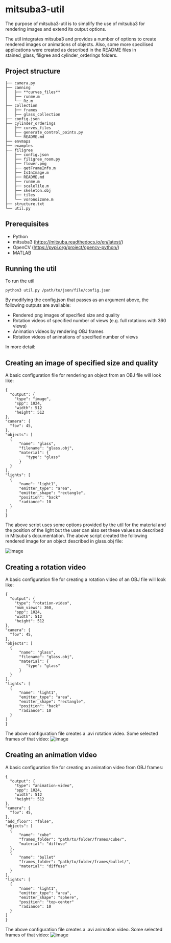 # mitsuba3-util

The purpose of mitsuba3-util is to simplify the use of mitsuba3 for rendering images and extend its output options. 

The util integrates mitsuba3 and provides a number of options to create rendered images or animations of objects. Also, some more specilised applications were created as described in the README files in stained_glass, filigree and cylinder_orderings folders. 

## Project structure

```
├── camera.py
├── canning
│   ├── **curves_files**
│   ├── runme.m
│   └── Rz.m
├── collection
│   ├── frames
│   ├── glass_collection
├── config.json
├── cylinder_orderings
│   ├── curves_files
│   ├── generate_control_points.py
│   └── README.md
├── envmaps
├── examples
├── filigree
│   ├── config.json
│   ├── filigree_room.py
│   ├── flower.png
│   ├── getFrameInfo.m
│   ├── IsInImage.m
│   ├── README.md
│   ├── runme.m
│   ├── scaleTile.m
│   ├── skeleton.obj
│   ├── tiles
│   └── voronoizone.m
├── structure.txt
└── util.py
```

## Prerequisites
- Python
- mitsuba3 (https://mitsuba.readthedocs.io/en/latest/)
- OpenCV (https://pypi.org/project/opencv-python/)
- MATLAB

## Running the util
To run the util
```
python3 util.py /path/to/json/file/config.json
```

By modifying the config.json that passes as an argument above, the following outputs are available:
- Rendered png images of specified size and quality
- Rotation videos of specified number of views (e.g. full rotations with 360 views)
- Animation videos by rendering OBJ frames
- Rotation videos of animations of specified number of views

In more detail:

## Creating an image of specified size and quality
A basic configuration file for rendering an object from an OBJ file will look like:
```
{
  "output": {
    "type": "image",
    "spp": 1024,
    "width": 512
    "height": 512
},
"camera": {
  "fov": 45,
},
"objects": [
  {
      "name": "glass",
      "filename": "glass.obj",
      "material": {
         "type": "glass"
      }
  }
],
"lights": [
  {
      "name": "light1",
      "emitter_type": "area",
      "emitter_shape": "rectangle",
      "position": "back"
      "radiance": 10
  }
]
}

```

The above script uses some options provided by the util for the material and the position of the light but the user can also set these values as described in Mitsuba's documentation. The above script created the following rendered image for an object described in glass.obj file:

![image](https://github.com/andriani-st/mitsuba3-util/assets/77795248/5892eada-94a0-4a5f-a945-ed73832e93d7)


## Creating a rotation video
A basic configuration file for creating a rotation video of an OBJ file will look like:

```
{
  "output": {
    "type": "rotation-video",
    "num_views": 360,
    "spp": 1024,
    "width": 512
    "height": 512
},
"camera": {
  "fov": 45,
},
"objects": [
  {
      "name": "glass",
      "filename": "glass.obj",
      "material": {
         "type": "glass"
      }
  }
],
"lights": [
  {
      "name": "light1",
      "emitter_type": "area",
      "emitter_shape": "rectangle",
      "position": "back"
      "radiance": 10
  }
]
}
```

The above configuration file creates a .avi rotation video. Some selected frames of that video:
![image](https://github.com/andriani-st/mitsuba3-util/assets/77795248/a752db2d-b235-4b82-bbf1-ca4382d27a80)

## Creating an animation video
A basic configuration file for creating an animation video from OBJ frames:
```
{
  "output": {
    "type": "animation-video",
    "spp": 1024,
    "width": 512
    "height": 512
},
"camera": {
  "fov": 45,
},
"add_floor": "false",
"objects": [
  {
      "name": "cube"
      "frames_folder": "path/to/folder/frames/cube/",
      "material": "diffuse"
  },
  {
      "name": "bullet"
      "frames_folder": "path/to/folder/frames/bullet/",
      "material": "diffuse"
  }
],
"lights": [
  {
      "name": "light1",
      "emitter_type": "area",
      "emitter_shape": "sphere",
      "position": "top-center"
      "radiance": 10
  }
]
}
```

The above configuration file creates a .avi animation video. Some selected frames of that video:
![image](https://github.com/andriani-st/mitsuba3-util/assets/77795248/6c30b1b4-8828-48f2-ac09-9f3266667ec9)
